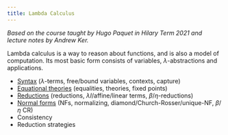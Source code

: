 ```yaml
---
title: Lambda Calculus
---
```


*Based on the course taught by Hugo Paquet in Hilary Term 2021 and lecture notes
by Andrew Ker.*

Lambda calculus is a way to reason about functions, and is also a model of
computation. Its most basic form consists of variables, $\lambda$-abstractions
and applications.

* [Syntax](notes/syntax.md) ($\lambda$-terms, free/bound variables, contexts,
  capture)
* [Equational theories](notes/theories.md) (equalities, theories, fixed points)
* [Reductions](notes/reductions.md) (reductions, $\lambda I$/affine/linear
  terms, $\beta$/$\eta$-reductions)
* [Normal forms](notes/nf.md) (NFs, normalizing, diamond/Church-Rosser/unique-NF,
  $\beta$/$\eta$ CR)
* Consistency
* Reduction strategies
